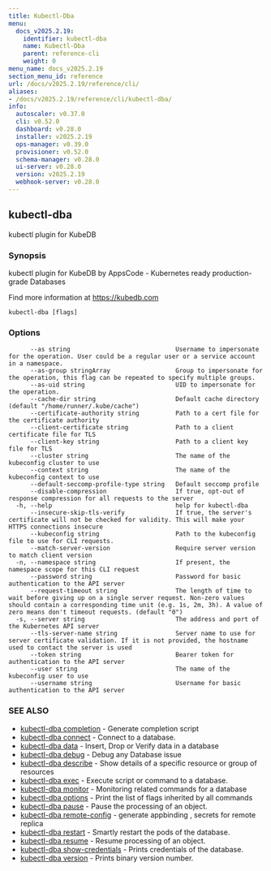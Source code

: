 ```yaml
---
title: Kubectl-Dba
menu:
  docs_v2025.2.19:
    identifier: kubectl-dba
    name: Kubectl-Dba
    parent: reference-cli
    weight: 0
menu_name: docs_v2025.2.19
section_menu_id: reference
url: /docs/v2025.2.19/reference/cli/
aliases:
- /docs/v2025.2.19/reference/cli/kubectl-dba/
info:
  autoscaler: v0.37.0
  cli: v0.52.0
  dashboard: v0.28.0
  installer: v2025.2.19
  ops-manager: v0.39.0
  provisioner: v0.52.0
  schema-manager: v0.28.0
  ui-server: v0.28.0
  version: v2025.2.19
  webhook-server: v0.28.0
---
```


## kubectl-dba

kubectl plugin for KubeDB

### Synopsis

kubectl plugin for KubeDB by AppsCode - Kubernetes ready production-grade Databases

 Find more information at https://kubedb.com

```
kubectl-dba [flags]
```

### Options

```
      --as string                             Username to impersonate for the operation. User could be a regular user or a service account in a namespace.
      --as-group stringArray                  Group to impersonate for the operation, this flag can be repeated to specify multiple groups.
      --as-uid string                         UID to impersonate for the operation.
      --cache-dir string                      Default cache directory (default "/home/runner/.kube/cache")
      --certificate-authority string          Path to a cert file for the certificate authority
      --client-certificate string             Path to a client certificate file for TLS
      --client-key string                     Path to a client key file for TLS
      --cluster string                        The name of the kubeconfig cluster to use
      --context string                        The name of the kubeconfig context to use
      --default-seccomp-profile-type string   Default seccomp profile
      --disable-compression                   If true, opt-out of response compression for all requests to the server
  -h, --help                                  help for kubectl-dba
      --insecure-skip-tls-verify              If true, the server's certificate will not be checked for validity. This will make your HTTPS connections insecure
      --kubeconfig string                     Path to the kubeconfig file to use for CLI requests.
      --match-server-version                  Require server version to match client version
  -n, --namespace string                      If present, the namespace scope for this CLI request
      --password string                       Password for basic authentication to the API server
      --request-timeout string                The length of time to wait before giving up on a single server request. Non-zero values should contain a corresponding time unit (e.g. 1s, 2m, 3h). A value of zero means don't timeout requests. (default "0")
  -s, --server string                         The address and port of the Kubernetes API server
      --tls-server-name string                Server name to use for server certificate validation. If it is not provided, the hostname used to contact the server is used
      --token string                          Bearer token for authentication to the API server
      --user string                           The name of the kubeconfig user to use
      --username string                       Username for basic authentication to the API server
```

### SEE ALSO

* [kubectl-dba completion](/docs/v2025.2.19/reference/cli/kubectl-dba_completion)	 - Generate completion script
* [kubectl-dba connect](/docs/v2025.2.19/reference/cli/kubectl-dba_connect)	 - Connect to a database.
* [kubectl-dba data](/docs/v2025.2.19/reference/cli/kubectl-dba_data)	 - Insert, Drop or Verify data in a database
* [kubectl-dba debug](/docs/v2025.2.19/reference/cli/kubectl-dba_debug)	 - Debug any Database issue
* [kubectl-dba describe](/docs/v2025.2.19/reference/cli/kubectl-dba_describe)	 - Show details of a specific resource or group of resources
* [kubectl-dba exec](/docs/v2025.2.19/reference/cli/kubectl-dba_exec)	 - Execute script or command to a database.
* [kubectl-dba monitor](/docs/v2025.2.19/reference/cli/kubectl-dba_monitor)	 - Monitoring related commands for a database
* [kubectl-dba options](/docs/v2025.2.19/reference/cli/kubectl-dba_options)	 - Print the list of flags inherited by all commands
* [kubectl-dba pause](/docs/v2025.2.19/reference/cli/kubectl-dba_pause)	 - Pause the processing of an object.
* [kubectl-dba remote-config](/docs/v2025.2.19/reference/cli/kubectl-dba_remote-config)	 - generate appbinding , secrets for remote replica
* [kubectl-dba restart](/docs/v2025.2.19/reference/cli/kubectl-dba_restart)	 - Smartly restart the pods of the database.
* [kubectl-dba resume](/docs/v2025.2.19/reference/cli/kubectl-dba_resume)	 - Resume processing of an object.
* [kubectl-dba show-credentials](/docs/v2025.2.19/reference/cli/kubectl-dba_show-credentials)	 - Prints credentials of the database.
* [kubectl-dba version](/docs/v2025.2.19/reference/cli/kubectl-dba_version)	 - Prints binary version number.

